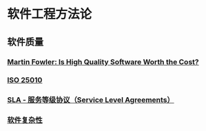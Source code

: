 # 软件工程方法论

## 软件质量

### [Martin Fowler: Is High Quality Software Worth the Cost?](Quality/is-quality-worth-cost.md)
### [ISO 25010](Quality/ISO-25010.md)
### [SLA - 服务等级协议（Service Level Agreements）](Quality/SLA.md)


### [软件复杂性](Complexity.md)

